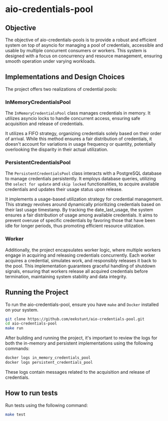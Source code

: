 # aio-credentials-pool

## Objective

The objective of aio-credentials-pools is to provide a robust and efficient system on top of asyncio
for managing a pool of credentials, accessible and usable by multiple concurrent consumers or workers.
This system is designed with a focus on concurrency and resource management, ensuring smooth operation under varying workloads.

## Implementations and Design Choices

The project offers two realizations of credential pools:

### InMemoryCredentialsPool

The `InMemoryCredentialsPool` class manages credentials in memory. It utilizes asyncio locks to handle concurrent access, ensuring safe acquisition and release of credentials.

It utilizes a FIFO strategy, organizing credentials solely based on their order of arrival.
While this method ensures a fair distribution of credentials,
it doesn't account for variations in usage frequency or quantity,
potentially overlooking the disparity in their actual utilization.

### PersistentCredentialsPool

The `PersistentCredentialsPool` class interacts with a PostgreSQL database to manage credentials persistently. It employs database queries,
utilizing the `select for update` and `skip locked` functionalities, to acquire available credentials and updates their usage status upon release.

It implements a usage-based utilization strategy for credential management. 
This strategy revolves around dynamically prioritizing credentials based on their last usage timestamp. 
By tracking the date_last_usage, the system ensures a fair distribution of usage among available credentials. 
It aims to prevent overuse of specific credentials by favoring those that have been idle for longer periods, thus promoting efficient resource utilization. 

### Worker
Additionally, the project encapsulates worker logic, where multiple workers engage in acquiring and releasing credentials concurrently. Each worker acquires a credential, simulates work, and responsibly releases it back to the pool. This implementation guarantees graceful handling of shutdown signals, ensuring that workers release all acquired credentials before termination, maintaining system stability and data integrity.

## Running the Project

To run the aio-credentials-pool, ensure you have `make` and `Docker` installed on your system.

```bash
git clone https://github.com/eekstunt/aio-credentials-pool.git
cd aio-credentials-pool
make run
```

After building and running the project, it's important to review the logs for both the in-memory and persistent implementations using the following commands:

```bash
docker logs in_memory_credentials_pool
docker logs persistent_credentials_pool
```
These logs contain messages related to the acquisition and release of credentials.

## How to run tests

Run tests using the following command:

```bash
make test
